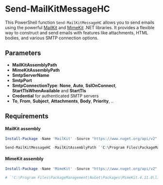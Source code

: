 # Send-MailKitMessageHC

This PowerShell function `Send-MailKitMessageHC` allows you to send emails using the powerful [MailKit](https://github.com/jstedfast/MailKit) and [MimeKit](https://github.com/jstedfast/MimeKit) .NET libraries. It provides a flexible way to construct and send emails with features like attachments, HTML bodies, and various SMTP connection options.

## Parameters

- **MailKitAssemblyPath**
- **MimeKitAssemblyPath**
- **SmtpServerName**
- **SmtpPort**
- **SmtpConnectionType**: **None**, **Auto**, **SslOnConnect**, **StartTlsWhenAvailable** and **StartTls**
- **Credential** for authenticated SMTP servers
- **To**, **From**, **Subject**, **Attachments**, **Body**, **Priority**, ..

## Requirements

#### MailKit assembly
```powershell
Install-Package -Name 'MailKit' -Source "https://www.nuget.org/api/v2" -SkipDependencies -Scope AllUsers

Send-MailKitMessageHC -MailKitAssemblyPath `'C:\Program Files\PackageManagement\NuGet\Packages\MailKit.4.11.0\lib\net8.0\MailKit.dll'`
```


#### MimeKit assembly
```powershell
Install-Package -Name 'MimeKit' -Source "https://www.nuget.org/api/v2" -SkipDependencies -Scope AllUsers

# `'C:\Program Files\PackageManagement\NuGet\Packages\MimeKit.4.11.0\lib\net8.0\MimeKit.dll'`
```
